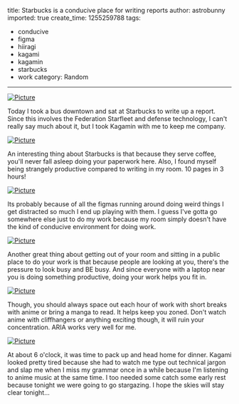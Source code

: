title: Starbucks is a conducive place for writing reports
author: astrobunny
imported: true
create_time: 1255259788
tags:
- conducive
- figma
- hiiragi
- kagami
- kagamin
- starbucks
- work
category: Random
---
 [![](wp-uploads/2009/10/wpid-100_7904-500x375.jpg "Picture")](/images/wp-uploads/2009/10/wpid-100_7904.JPG)  
  
Today I took a bus downtown and sat at Starbucks to write up a report. Since this involves the Federation Starfleet and defense technology, I can't really say much about it, but I took Kagamin with me to keep me company.  
<!--more-->  
 [![](wp-uploads/2009/10/wpid-100_7905-500x375.jpg "Picture")](/images/wp-uploads/2009/10/wpid-100_7905.JPG)  
  
An interesting thing about Starbucks is that because they serve coffee, you'll never fall asleep doing your paperwork here. Also, I found myself being strangely productive compared to writing in my room. 10 pages in 3 hours!  
  
 [![](wp-uploads/2009/10/wpid-knife-500x332.jpg "Picture")](/images/wp-uploads/2009/10/wpid-knife.jpg)  
  
Its probably because of all the figmas running around doing weird things I get distracted so much I end up playing with them. I guess I've gotta go somewhere else just to do my work because my room simply doesn't have the kind of conducive environment for doing work.  
  
 [![](wp-uploads/2009/10/wpid-100_7918-500x375.jpg "Picture")](/images/wp-uploads/2009/10/wpid-100_7918.JPG)  
  
Another great thing about getting out of your room and sitting in a public place to do your work is that because people are looking at you, there's the pressure to look busy and BE busy. And since everyone with a laptop near you is doing something productive, doing your work helps you fit in.  
  
 [![](wp-uploads/2009/10/wpid-100_7916-500x375.jpg "Picture")](/images/wp-uploads/2009/10/wpid-100_7916.JPG)  
  
Though, you should always space out each hour of work with short breaks with anime or bring a manga to read. It helps keep you zoned. Don't watch anime with cliffhangers or anything exciting though, it will ruin your concentration. ARIA works very well for me.  
  
 [![](wp-uploads/2009/10/wpid-100_7919-500x375.jpg "Picture")](/images/wp-uploads/2009/10/wpid-100_7919.JPG)  
  
At about 6 o'clock, it was time to pack up and head home for dinner. Kagami looked pretty tired because she had to watch me type out technical jargon and slap me when I miss my grammar once in a while because I'm listening to anime music at the same time. I too needed some catch some early rest because tonight we were going to go stargazing. I hope the skies will stay clear tonight...